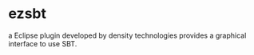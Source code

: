 # ezsbt
a Eclipse plugin developed by density technologies provides a graphical interface to use SBT. 
